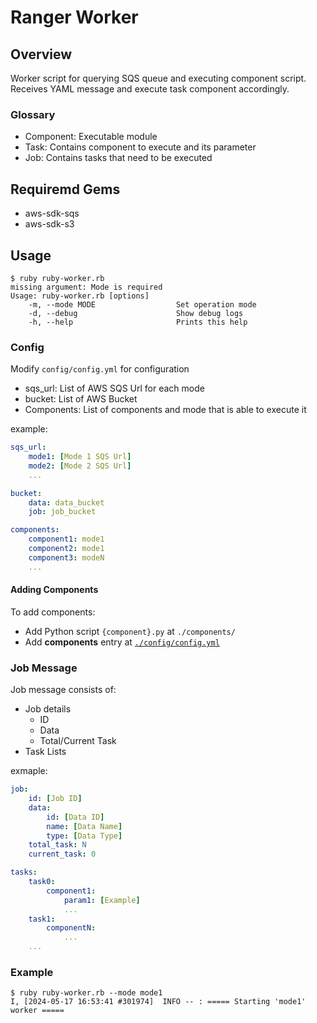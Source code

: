 # Ranger Worker

## Overview
Worker script for querying SQS queue and executing component script.
Receives YAML message and execute task component accordingly.

### Glossary
- Component: Executable module
- Task: Contains component to execute and its parameter 
- Job: Contains tasks that need to be executed 


## Requiremd Gems
- aws-sdk-sqs
- aws-sdk-s3

## Usage
```shell
$ ruby ruby-worker.rb
missing argument: Mode is required
Usage: ruby-worker.rb [options]
    -m, --mode MODE                  Set operation mode
    -d, --debug                      Show debug logs
    -h, --help                       Prints this help
```
### Config
Modify `config/config.yml` for configuration
- sqs_url: List of AWS SQS Url for each mode
- bucket: List of AWS Bucket
- Components: List of components and mode that is able to execute it

example:
```yaml
sqs_url:
    mode1: [Mode 1 SQS Url]
    mode2: [Mode 2 SQS Url]
    ...

bucket:
    data: data_bucket
    job: job_bucket

components:
    component1: mode1
    component2: mode1
    component3: modeN
    ...
```

#### Adding Components
To add components:
- Add Python script `{component}.py` at `./components/`
- Add **components** entry at [`./config/config.yml`](#config)

### Job Message
Job message consists of:
- Job details
    - ID
    - Data
    - Total/Current Task
- Task Lists

exmaple:
```yaml
job:
    id: [Job ID]
    data:
        id: [Data ID]
        name: [Data Name]
        type: [Data Type]
    total_task: N
    current_task: 0

tasks:
    task0:
        component1:
            param1: [Example]
            ...
    task1:
        componentN:
            ...
    ...
```


### Example
```shell
$ ruby ruby-worker.rb --mode mode1
I, [2024-05-17 16:53:41 #301974]  INFO -- : ===== Starting 'mode1' worker =====
```
